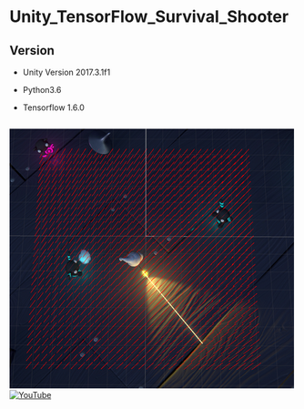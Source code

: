 # Unity_TensorFlow_Survival_Shooter
## Version
- Unity Version 2017.3.1f1

- Python3.6

- Tensorflow 1.6.0

## 
![Iagem1](./Image/Image1.png)
[![YouTube](http://img.youtube.com/vi/Dg6k8A0EFG0/0.jpg)](https://youtu.be/Dg6k8A0EFG0)
